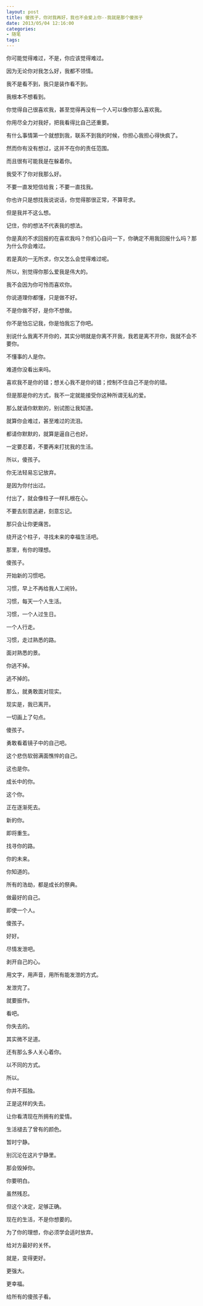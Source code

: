 ```yaml
---
layout: post
title: 傻孩子，你对我再好，我也不会爱上你--我就是那个傻孩子
date: 2013/05/04 12:16:00
categories: 
- 随笔
tags: 
---
```


你可能觉得难过，不是，你应该觉得难过。

因为无论你对我怎么好，我都不领情。

我不是看不到，我只是装作看不到。

我根本不想看到。

你觉得自己很喜欢我，甚至觉得再没有一个人可以像你那么喜欢我。

你用尽全力对我好，把我看得比自己还重要。

有什么事情第一个就想到我，联系不到我的时候，你担心我担心得快疯了。

然而你有没有想过，这并不在你的责任范围。

而且很有可能我是在躲着你。

我受不了你对我那么好。

不要一直发短信给我；不要一直找我。

你也许只是想找我说说话，你觉得那很正常，不算苛求。

但是我并不这么想。

记住，你的想法不代表我的想法。

你是真的不求回报的在喜欢我吗？你扪心自问一下，你确定不用我回报什么吗？那为什么你会难过。

若是真的一无所求，你又怎么会觉得难过呢。

所以，别觉得你那么爱我是伟大的。

我不会因为你可怜而喜欢你。

你说道理你都懂，只是做不好。

不是你做不好，是你不想做。

你不是怕忘记我，你是怕我忘了你吧。

别说什么我离不开你的，其实分明就是你离不开我，我若是离不开你，我就不会不要你。

不懂事的人是你。

难道你没看出来吗。

喜欢我不是你的错；想关心我不是你的错；控制不住自己不是你的错。

但是那是你的方式，我不一定就能接受你这种所谓无私的爱。

那么就请你默默的，别试图让我知道。

就算你会难过，甚至难过的流泪。

都请你默默的，就算是逼自己也好。

一定要忍着，不要再来打扰我的生活。

所以，傻孩子。

你无法轻易忘记放弃。

是因为你付出过。

付出了，就会像柱子一样扎根在心。

不要去刻意逃避，刻意忘记。

那只会让你更痛苦。

绕开这个柱子，寻找未来的幸福生活吧。

那里，有你的理想。

傻孩子。

开始新的习惯吧。

习惯，早上不再给我人工闹铃。

习惯，每天一个人生活。

习惯，一个人过生日。

一个人行走。

习惯，走过熟悉的路。

面对熟悉的景。

你逃不掉。

逃不掉的。

那么，就勇敢面对现实。

现实是，我已离开。

一切画上了句点。

傻孩子。

勇敢看着镜子中的自己吧。

这个悲伤软弱满面憔悴的自己。

这也是你。

成长中的你。

这个你。

正在逐渐死去。

新的你。

即将重生。

找寻你的路。

你的未来。

你知道的。

所有的浩劫，都是成长的祭典。

做最好的自己。

即使一个人。

傻孩子。

好好。

尽情发泄吧。

剥开自己的心。

用文字，用声音，用所有能发泄的方式。

发泄完了。

就要振作。

看吧。

你失去的。

其实微不足道。

还有那么多人关心着你。

以不同的方式。

所以。

你并不孤独。

正是这样的失去。

让你看清现在所拥有的爱情。

生活褪去了曾有的颜色。

暂时宁静。

别沉沦在这片宁静里。

那会毁掉你。

你要明白。

虽然残忍。

但这个决定，足够正确。

现在的生活，不是你想要的。

为了你的理想，你必须学会适时放弃。

给对方最好的关怀。

就是，变得更好。

更强大。

更幸福。

给所有的傻孩子看。

